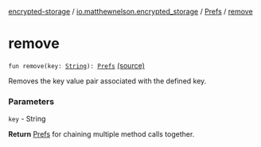 [encrypted-storage](../../index.md) / [io.matthewnelson.encrypted_storage](../index.md) / [Prefs](index.md) / [remove](./remove.md)

# remove

`fun remove(key: `[`String`](https://kotlinlang.org/api/latest/jvm/stdlib/kotlin/-string/index.html)`): `[`Prefs`](index.md) [(source)](https://github.com/05nelsonm/encrypted-storage/blob/master/encrypted-storage/src/main/java/io/matthewnelson/encrypted_storage/Prefs.kt#L268)

Removes the key value pair associated with the defined key.

### Parameters

`key` - String

**Return**
[Prefs](index.md) for chaining multiple method calls together.

